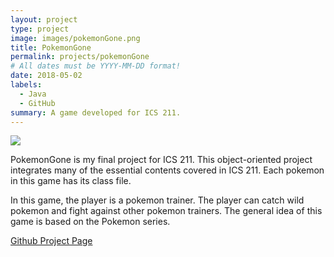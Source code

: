 ```yaml
---
layout: project
type: project
image: images/pokemonGone.png
title: PokemonGone
permalink: projects/pokemonGone
# All dates must be YYYY-MM-DD format!
date: 2018-05-02
labels:
  - Java
  - GitHub
summary: A game developed for ICS 211.
---
```


<img class="ui image" src="{{ site.baseurl }}/images/GUI.png">

PokemonGone is my final project for ICS 211. This object-oriented project integrates many of the essential contents covered in ICS 211. Each pokemon in this game has its class file.

In this game, the player is a pokemon trainer. The player can catch wild pokemon and fight against other pokemon trainers. The general idea of this game is based on the Pokemon series.

[Github Project Page](https://github.com/yuhanj/s18-a9-pokemon-gui-yuhanj)

